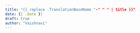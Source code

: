 ```yaml
---
title: "{{ replace .TranslationBaseName "-" " " | title }}"
date: {{ .Date }}
draft: true
author: "Vaishnavi"
---
```


